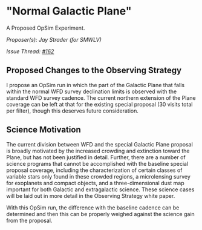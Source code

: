 # "Normal Galactic Plane"

A Proposed OpSim Experiment.

*Proposer(s): Jay Strader (for SMWLV)*

*Issue Thread: [#162](https://github.com/LSSTScienceCollaborations/ObservingStrategy/issues/162)*


## Proposed Changes to the Observing Strategy

I propose an OpSim run in which the part of the Galactic Plane that falls within the normal WFD survey declination limits is observed with the standard WFD survey cadence. The current northern extension of the Plane coverage can be left at that for the existing special proposal 
(30 visits total per filter), though this deserves future consideration.

## Science Motivation

The current division between WFD and the special Galactic Plane proposal
is broadly motivated by the increased crowding and extinction toward
the Plane, but has not been justified in detail. Further, there are
a number of science programs that cannot be accomplished with the baseline special proposal coverage, including the characterization of certain classes of variable stars only found in these crowded regions, a microlensing survey for exoplanets and compact objects, and a three-dimensional dust map important for both Galactic and extragalactic science. These science cases will be laid out in more detail in the Observing Strategy white paper.

With this OpSim run, the difference with the baseline cadence can be determined and then this can be properly weighed against the science gain from the proposal.